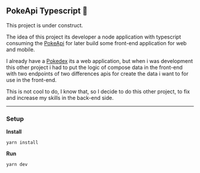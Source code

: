 **PokeApi Typescript** 👋
---
This project is under construct.

The idea of this project its developer a node application with typescript consuming the [PokeApi](https://pokeapi.co/) for later build some front-end application for web and mobile.

I already have a [Pokedex](https://github.com/leticiamrosa/pokedex) its a web application, but when i was development this other project i had to put the logic of compose data in the front-end with two endpoints of two differences apis for create the data i want to for use in the front-end.

This is not cool to do, I know that, so I decide to do this other project, to fix and increase my skills in the back-end side.

---
### Setup

**Install**

    yarn install
    

**Run**

    yarn dev
